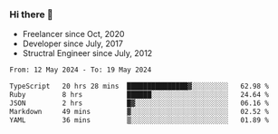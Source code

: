 ### Hi there 👋

- Freelancer since Oct, 2020
- Developer since July, 2017
- Structral Engineer since July, 2012

<!--START_SECTION:waka-->

```txt
From: 12 May 2024 - To: 19 May 2024

TypeScript   20 hrs 28 mins  ███████████████▓░░░░░░░░░   62.98 %
Ruby         8 hrs           ██████░░░░░░░░░░░░░░░░░░░   24.64 %
JSON         2 hrs           █▓░░░░░░░░░░░░░░░░░░░░░░░   06.16 %
Markdown     49 mins         ▓░░░░░░░░░░░░░░░░░░░░░░░░   02.52 %
YAML         36 mins         ▒░░░░░░░░░░░░░░░░░░░░░░░░   01.89 %
```

<!--END_SECTION:waka-->
